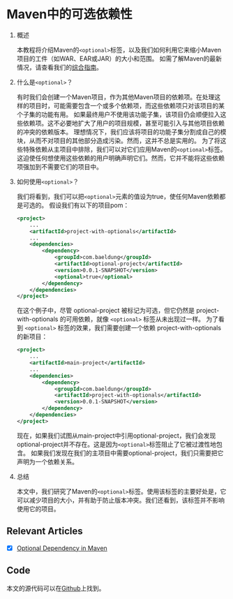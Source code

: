 # Maven中的可选依赖性

1. 概述

    本教程将介绍Maven的`<optional>`标签，以及我们如何利用它来缩小Maven项目的工件（如WAR、EAR或JAR）的大小和范围。
    如需了解Maven的最新情况，请查看我们的[综合指南](https://www.baeldung.com/maven)。
2. 什么是`<optional>`？

    有时我们会创建一个Maven项目，作为其他Maven项目的依赖项。在处理这样的项目时，可能需要包含一个或多个依赖项，而这些依赖项只对该项目的某个子集的功能有用。
    如果最终用户不使用该功能子集，该项目仍会顺便拉入这些依赖项。这不必要地扩大了用户的项目规模，甚至可能引入与其他项目依赖的冲突的依赖版本。
    理想情况下，我们应该将项目的功能子集分割成自己的模块，从而不对项目的其他部分造成污染。然而，这并不总是实用的。
    为了将这些特殊依赖从主项目中排除，我们可以对它们应用Maven的`<optional>`标签。这迫使任何想使用这些依赖的用户明确声明它们。然而，它并不能将这些依赖项强加到不需要它们的项目中。
3. 如何使用`<optional>`？

    我们将看到，我们可以把`<optional>`元素的值设为true，使任何Maven依赖都是可选的。
    假设我们有以下的项目pom：

    ```xml
    <project>
        ...
        <artifactId>project-with-optionals</artifactId>
        ...
        <dependencies>
            <dependency>
                <groupId>com.baeldung</groupId>
                <artifactId>optional-project</artifactId>
                <version>0.0.1-SNAPSHOT</version>
                <optional>true</optional>
            </dependency>
        </dependencies>
    </project>
    ```

    在这个例子中，尽管 optional-project 被标记为可选，但它仍然是 project-with-optionals 的可用依赖，就像 `<optional>` 标签从未出现过一样。
    为了看到 `<optional>` 标签的效果，我们需要创建一个依赖 project-with-optionals 的新项目：

    ```xml
    <project>
        ...
        <artifactId>main-project</artifactId>
        ...
        <dependencies>
            <dependency>
                <groupId>com.baeldung</groupId>
                <artifactId>project-with-optionals</artifactId>
                <version>0.0.1-SNAPSHOT</version>
            </dependency>
        </dependencies>
    </project>
    ```

    现在，如果我们试图从main-project中引用optional-project，我们会发现optional-project并不存在。这是因为`<optional>`标签阻止了它被过渡性地包含。
    如果我们发现在我们的主项目中需要optional-project，我们只需要把它声明为一个依赖关系。
4. 总结

    本文中，我们研究了Maven的`<optional>`标签。使用该标签的主要好处是，它可以减少项目的大小，并有助于防止版本冲突。我们还看到，该标签并不影响使用它的项目。

## Relevant Articles

- [x] [Optional Dependency in Maven](https://www.baeldung.com/maven-optional-dependency)

## Code

本文的源代码可以在[Github](https://github.com/eugenp/tutorials/tree/master/maven-modules/optional-dependencies)上找到。

